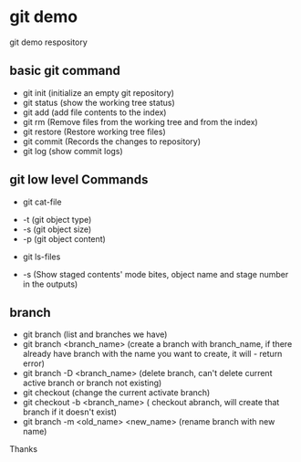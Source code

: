 # git demo

git demo respository

## basic git command

- git init  (initialize an empty git repository)
- git status (show the working tree status)
- git add (add file contents to the index)
- git rm (Remove files from the working tree and from the index)
- git restore (Restore working tree files)
- git commit (Records the changes to repository)
- git log (show commit logs)

## git low level Commands

- git cat-file <SHA1>
 * -t (git object type)
 * -s (git object size)
 * -p (git object content)
- git ls-files
 * -s (Show staged contents' mode bites, object name and stage number in the outputs)


## branch

- git branch (list and branches we have)
- git branch <branch_name> (create a branch with branch_name, if there already have branch with the name you want to create, it will - return error)
- git branch -D <branch_name> (delete branch, can't delete current active branch or branch not existing)
- git checkout (change the current activate branch)
- git checkout -b <branch_name> ( checkout abranch, will create that branch if it doesn't exist)
- git branch -m <old_name> <new_name> (rename branch with new name)


Thanks
